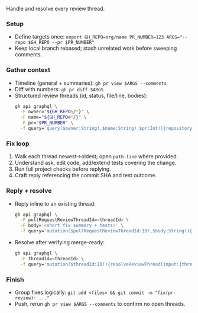 Handle and resolve every review thread.

### Setup
- Define targets once: `export GH_REPO=org/name PR_NUMBER=123 ARGS="--repo $GH_REPO --pr $PR_NUMBER"`
- Keep local branch rebased; stash unrelated work before sweeping comments.

### Gather context
- Timeline (general + summaries): `gh pr view $ARGS --comments`
- Diff with numbers: `gh pr diff $ARGS`
- Structured review threads (id, status, file/line, bodies):
  ```bash
  gh api graphql \
    -F owner="${GH_REPO%/*}" \
    -F name="${GH_REPO#*/}" \
    -F pr="$PR_NUMBER" \
    -f query='query($owner:String!,$name:String!,$pr:Int!){repository(owner:$owner,name:$name){pullRequest(number:$pr){reviewThreads(first:100){nodes{id isResolved isOutdated comments(first:20){nodes{id databaseId body url path originalLine line startLine originalStartLine author{login}}}}}}}}'
  ```

### Fix loop
1. Walk each thread newest→oldest; open `path:line` where provided.
2. Understand ask, edit code, add/extend tests covering the change.
3. Run full project checks before replying.
4. Craft reply referencing the commit SHA and test outcome.

### Reply + resolve
- Reply inline to an existing thread:
  ```bash
  gh api graphql \
    -F pullRequestReviewThreadId=<threadId> \
    -F body='<short fix summary + tests>' \
    -f query='mutation($pullRequestReviewThreadId:ID!,$body:String!){addPullRequestReviewThreadReply(input:{pullRequestReviewThreadId:$pullRequestReviewThreadId,body:$body}){comment{id url}}}'
  ```
- Resolve after verifying merge-ready:
  ```bash
  gh api graphql \
    -F threadId=<threadId> \
    -f query='mutation($threadId:ID!){resolveReviewThread(input:{threadId:$threadId}){thread{id isResolved}}}'
  ```

### Finish
- Group fixes logically: `git add <files> && git commit -m "fix(pr-review): ..."`
- Push, rerun `gh pr view $ARGS --comments` to confirm no open threads.
